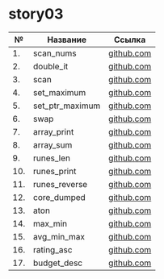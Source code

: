 # story03

| №   | Название        | Ссылка                          |
| --- | --------------- | ------------------------------- |
| 1.  | scan_nums       | [github.com](./scan_nums)       |
| 2.  | double_it       | [github.com](./double_it)       |
| 3.  | scan            | [github.com](./scan)            |
| 4.  | set_maximum     | [github.com](./set_maximum)     |
| 5.  | set_ptr_maximum | [github.com](./set_ptr_maximum) |
| 6.  | swap            | [github.com](./swap)            |
| 7.  | array_print     | [github.com](./array_print)     |
| 8.  | array_sum       | [github.com](./array_sum)       |
| 9.  | runes_len       | [github.com](./runes_len)       |
| 10. | runes_print     | [github.com](./runes_print)     |
| 11. | runes_reverse   | [github.com](./runes_reverse)   |
| 12. | core_dumped     | [github.com](./core_dumped)     |
| 13. | aton            | [github.com](./aton)            |
| 14. | max_min         | [github.com](./max_min)         |
| 15. | avg_min_max     | [github.com](./avg_min_max)     |
| 16. | rating_asc      | [github.com](./rating_asc)      |
| 17. | budget_desc     | [github.com](./budget_desc)     |
